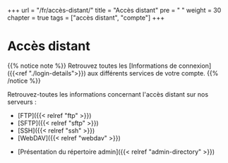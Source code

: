+++
url = "/fr/accès-distant/"
title = "Accès distant"
pre = "<i class='fas fa-network-wired'></i>&nbsp;"
weight = 30
chapter = true
tags = ["accès distant", "compte"]
+++

# Accès distant

{{% notice note %}}
Retrouvez toutes les [Informations de connexion]({{<ref "./login-details">}}) aux différents services de votre compte.
{{% /notice %}}

Retrouvez-toutes les informations concernant l'accès distant sur nos serveurs :

* [FTP]({{< relref "ftp" >}})
* [SFTP]({{< relref "sftp" >}})
* [SSH]({{< relref "ssh" >}})
* [WebDAV]({{< relref "webdav" >}})

- [Présentation du répertoire admin]({{< relref "admin-directory" >}})
